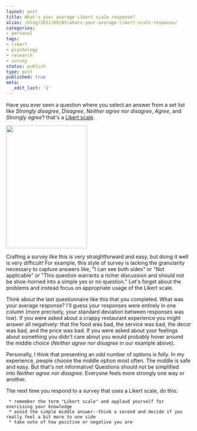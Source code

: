 ```yaml
---
layout: post
title: What's your average Likert scale response?
alias: /blog/2012/09/03/whats-your-average-likert-scale-response/
categories:
- personal
tags:
- likert
- psychology
- research
- survey
status: publish
type: post
published: true
meta:
  _edit_last: '1'
---
```

Have you ever seen a question where you select an answer from a set list like <em>Strongly disagree</em>, <em>Disagree</em>, <em>Neither agree nor disagree</em>, <em>Agree</em>, and <em>Strongly agree</em>? that's a <a title="Wikipedia: Likert Scale" href="http://en.wikipedia.org/wiki/Likert_scale">Likert scale</a>.

<a href="http://upload.wikimedia.org/wikipedia/commons/thumb/c/cc/Example_Likert_Scale.svg/220px-Example_Likert_Scale.svg.png"><img class="alignnone" src="http://upload.wikimedia.org/wikipedia/commons/thumb/c/cc/Example_Likert_Scale.svg/220px-Example_Likert_Scale.svg.png" alt="" width="220" height="334" /></a>

Crafting a survey like this is very straightforward and easy, but doing it well is very difficult! For example, this style of survey is lacking the granularity necessary to capture answers like, "I can see both sides" or "Not applicable" or "This question warrants a richer discussion and should not be shoe-horned into a simple yes or no question." Let's forget about the problems and instead focus on appropriate usage of the Likert scale.

Think about the last questionnaire like this that you completed. What was your average response? I'll guess your responses were entirely in one column (more precisely, your standard deviation between responses was low). If you were asked about a crappy restaurant experience you might answer all negatively: that the food was bad, the service was bad, the decor was bad, and the price was bad. If you were asked about your feelings about something you didn't care about you would probably hover around the middle choice (<em>Neither agree nor disagree</em> in our example above).

Personally, I think that presenting an odd number of options is folly. In my experience, people choose the middle option most often. The middle is safe and easy. But that's not informative! Questions should not be simplified into <em>Neither agree nor disagree</em>. Everyone feels more strongly one way or another.

The next time you respond to a survey that uses a Likert scale, do this:

	 * remember the term "Likert scale" and applaud yourself for exercising your knowledge
	 * avoid the simple middle answer--think a second and decide if you really feel a bit more to one side
	 * take note of how positive or negative you are

